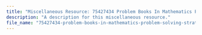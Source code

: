 ```yaml
---
title: "Miscellaneous Resource: 75427434 Problem Books In Mathematics Problem Solving Strategies"
description: "A description for this miscellaneous resource."
file_name: "75427434-problem-books-in-mathematics-problem-solving-strategies.pdf"
---
```

